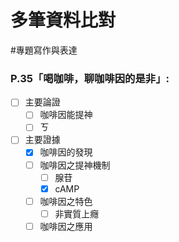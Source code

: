 # 多筆資料比對
#專題寫作與表達

### P.35「喝咖啡，聊咖啡因的是非」:
- [ ] 主要論證
	- [ ] 咖啡因能提神
	- [ ] ㄎ
- [ ] 主要證據
	- [x] 咖啡因的發現
	- [ ] 咖啡因之提神機制
		- [ ] 腺苷
		- [x] cAMP
	- [ ] 咖啡因之特色
		- [ ] 非實質上癮
	- [ ] 咖啡因之應用